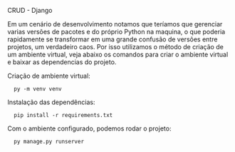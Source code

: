 CRUD - Django

Em um cenário de desenvolvimento notamos que teríamos que gerenciar varias versões de pacotes e do próprio Python na maquina, o que poderia rapidamente se transformar em uma grande confusão de versões entre projetos, um verdadeiro caos. Por isso utilizamos o método de criação de um ambiente virtual, veja abaixo os comandos para criar o ambiente virtual e baixar as dependencias do projeto.

Criação de ambiente virtual:

      py -m venv venv
      
Instalação das dependências:

      pip install -r requirements.txt
      
Com o ambiente configurado, podemos rodar o projeto:

      py manage.py runserver
